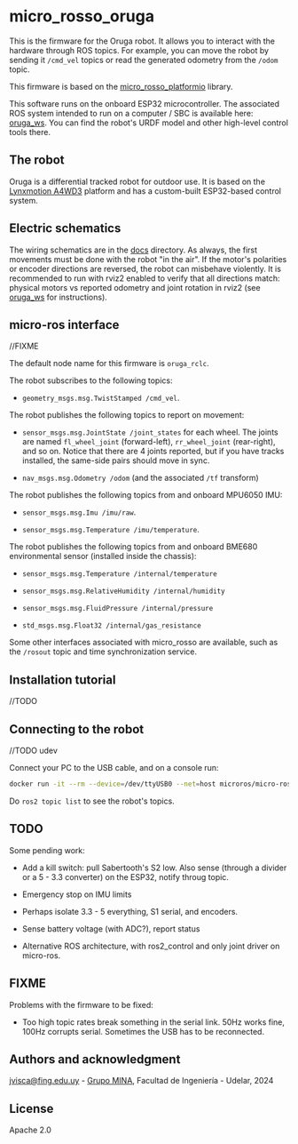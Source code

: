 # micro_rosso_oruga

This is the firmware for the Oruga robot. It allows you to interact with the hardware through ROS topics. For example, you can move the robot by sending it `/cmd_vel` topics or read the generated odometry from the `/odom` topic.

This firmware is based on the [micro_rosso_platformio](https://github.com/xopxe/micro_rosso_platformio) library.

This software runs on the onboard ESP32 microcontroller. The associated ROS system intended to run on a computer / SBC is available here: [oruga_ws](https://github.com/xopxe/oruga_ws). You can find the robot's URDF model and other high-level control tools there.

## The robot

Oruga is a differential tracked robot for outdoor use. It is based on the [Lynxmotion A4WD3](https://www.lynxmotion.com/a4wd3-rugged-rovers/) platform and has a custom-built ESP32-based control system.

## Electric schematics

The wiring schematics are in the [docs](docs/) directory. As always, the first movements must be done with the robot "in the air". If the motor's polarities or encoder directions are reversed, the robot can misbehave violently. It is recommended to run with rviz2 enabled to verify that all directions match: physical motors vs reported odometry and joint rotation in rviz2 (see [oruga_ws](https://github.com/xopxe/oruga_ws) for instructions).

## micro-ros interface

//FIXME

The default node name for this firmware is `oruga_rclc`.

The robot subscribes to the following topics:

* `geometry_msgs.msg.TwistStamped /cmd_vel`.

The robot publishes the following topics to report on movement:

* `sensor_msgs.msg.JointState /joint_states` for each wheel. The joints are named `fl_wheel_joint` (forward-left), `rr_wheel_joint` (rear-right), and so on. Notice that there are 4 joints reported, but if you have tracks installed, the same-side pairs should move in sync.

* `nav_msgs.msg.Odometry /odom` (and the associated `/tf` transform)

The robot publishes the following topics from and onboard MPU6050 IMU:

* `sensor_msgs.msg.Imu /imu/raw`.

* `sensor_msgs.msg.Temperature /imu/temperature`.

The robot publishes the following topics from and onboard BME680 environmental sensor (installed inside the chassis):

* `sensor_msgs.msg.Temperature /internal/temperature`

* `sensor_msgs.msg.RelativeHumidity /internal/humidity`

* `sensor_msgs.msg.FluidPressure /internal/pressure`

* `std_msgs.msg.Float32 /internal/gas_resistance`

Some other interfaces associated with micro_rosso are available, such as the `/rosout` topic and time synchronization service.

## Installation tutorial

//TODO

## Connecting to the robot

//TODO udev

Connect your PC to the USB cable, and on a console run:

```sh
docker run -it --rm --device=/dev/ttyUSB0 --net=host microros/micro-ros-agent:jazzy serial --dev /dev/ttyUSB0 -b 115200
```

Do `ros2 topic list` to see the robot's topics.

## TODO

Some pending work:

* Add a kill switch: pull  Sabertooth's S2 low. Also sense (through a divider or a 5 - 3.3 converter) on the ESP32, notify throug topic.

* Emergency stop on IMU limits

* Perhaps isolate 3.3 - 5 everything, S1 serial, and encoders.

* Sense battery voltage (with ADC?), report status

* Alternative ROS architecture, with ros2_control and only joint driver on micro-ros.

## FIXME

Problems with the firmware to be fixed:

* Too high topic rates break something in the serial link. 50Hz works fine, 100Hz corrupts serial. Sometimes the USB has to be reconnected.

## Authors and acknowledgment

<jvisca@fing.edu.uy> - [Grupo MINA](https://www.fing.edu.uy/inco/grupos/mina/), Facultad de Ingeniería - Udelar, 2024

## License

Apache 2.0
